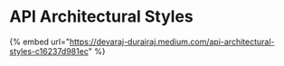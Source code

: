 # API Architectural Styles

{% embed url="https://devaraj-durairaj.medium.com/api-architectural-styles-c16237d981ec" %}



